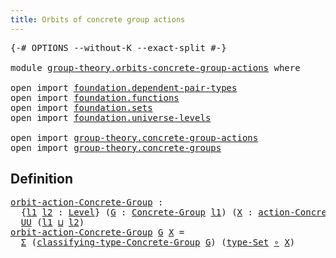 ```yaml
---
title: Orbits of concrete group actions
---
```


<pre class="Agda"><a id="58" class="Symbol">{-#</a> <a id="62" class="Keyword">OPTIONS</a> <a id="70" class="Pragma">--without-K</a> <a id="82" class="Pragma">--exact-split</a> <a id="96" class="Symbol">#-}</a>

<a id="101" class="Keyword">module</a> <a id="108" href="group-theory.orbits-concrete-group-actions.html" class="Module">group-theory.orbits-concrete-group-actions</a> <a id="151" class="Keyword">where</a>

<a id="158" class="Keyword">open</a> <a id="163" class="Keyword">import</a> <a id="170" href="foundation.dependent-pair-types.html" class="Module">foundation.dependent-pair-types</a>
<a id="202" class="Keyword">open</a> <a id="207" class="Keyword">import</a> <a id="214" href="foundation.functions.html" class="Module">foundation.functions</a>
<a id="235" class="Keyword">open</a> <a id="240" class="Keyword">import</a> <a id="247" href="foundation.sets.html" class="Module">foundation.sets</a>
<a id="263" class="Keyword">open</a> <a id="268" class="Keyword">import</a> <a id="275" href="foundation.universe-levels.html" class="Module">foundation.universe-levels</a>

<a id="303" class="Keyword">open</a> <a id="308" class="Keyword">import</a> <a id="315" href="group-theory.concrete-group-actions.html" class="Module">group-theory.concrete-group-actions</a>
<a id="351" class="Keyword">open</a> <a id="356" class="Keyword">import</a> <a id="363" href="group-theory.concrete-groups.html" class="Module">group-theory.concrete-groups</a>
</pre>
## Definition

<pre class="Agda"><a id="orbit-action-Concrete-Group"></a><a id="420" href="group-theory.orbits-concrete-group-actions.html#420" class="Function">orbit-action-Concrete-Group</a> <a id="448" class="Symbol">:</a>
  <a id="452" class="Symbol">{</a><a id="453" href="group-theory.orbits-concrete-group-actions.html#453" class="Bound">l1</a> <a id="456" href="group-theory.orbits-concrete-group-actions.html#456" class="Bound">l2</a> <a id="459" class="Symbol">:</a> <a id="461" href="Agda.Primitive.html#597" class="Postulate">Level</a><a id="466" class="Symbol">}</a> <a id="468" class="Symbol">(</a><a id="469" href="group-theory.orbits-concrete-group-actions.html#469" class="Bound">G</a> <a id="471" class="Symbol">:</a> <a id="473" href="group-theory.concrete-groups.html#2030" class="Function">Concrete-Group</a> <a id="488" href="group-theory.orbits-concrete-group-actions.html#453" class="Bound">l1</a><a id="490" class="Symbol">)</a> <a id="492" class="Symbol">(</a><a id="493" href="group-theory.orbits-concrete-group-actions.html#493" class="Bound">X</a> <a id="495" class="Symbol">:</a> <a id="497" href="group-theory.concrete-group-actions.html#807" class="Function">action-Concrete-Group</a> <a id="519" href="group-theory.orbits-concrete-group-actions.html#456" class="Bound">l2</a> <a id="522" href="group-theory.orbits-concrete-group-actions.html#469" class="Bound">G</a><a id="523" class="Symbol">)</a> <a id="525" class="Symbol">→</a>
  <a id="529" href="foundation-core.universe-levels.html#235" class="Primitive">UU</a> <a id="532" class="Symbol">(</a><a id="533" href="group-theory.orbits-concrete-group-actions.html#453" class="Bound">l1</a> <a id="536" href="Agda.Primitive.html#810" class="Primitive Operator">⊔</a> <a id="538" href="group-theory.orbits-concrete-group-actions.html#456" class="Bound">l2</a><a id="540" class="Symbol">)</a>
<a id="542" href="group-theory.orbits-concrete-group-actions.html#420" class="Function">orbit-action-Concrete-Group</a> <a id="570" href="group-theory.orbits-concrete-group-actions.html#570" class="Bound">G</a> <a id="572" href="group-theory.orbits-concrete-group-actions.html#572" class="Bound">X</a> <a id="574" class="Symbol">=</a>
  <a id="578" href="foundation-core.dependent-pair-types.html#515" class="Record">Σ</a> <a id="580" class="Symbol">(</a><a id="581" href="group-theory.concrete-groups.html#2431" class="Function">classifying-type-Concrete-Group</a> <a id="613" href="group-theory.orbits-concrete-group-actions.html#570" class="Bound">G</a><a id="614" class="Symbol">)</a> <a id="616" class="Symbol">(</a><a id="617" href="foundation-core.sets.html#1304" class="Function">type-Set</a> <a id="626" href="foundation-core.functions.html#420" class="Function Operator">∘</a> <a id="628" href="group-theory.orbits-concrete-group-actions.html#572" class="Bound">X</a><a id="629" class="Symbol">)</a>
</pre>